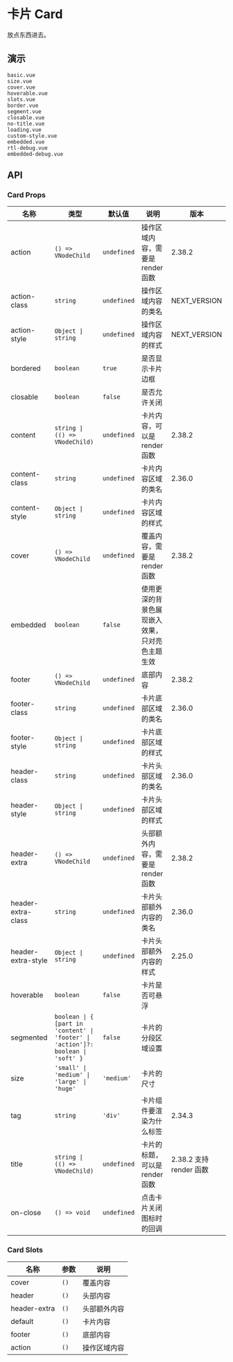 # 卡片 Card

放点东西进去。

## 演示

```demo
basic.vue
size.vue
cover.vue
hoverable.vue
slots.vue
border.vue
segment.vue
closable.vue
no-title.vue
loading.vue
custom-style.vue
embedded.vue
rtl-debug.vue
embedded-debug.vue
```

## API

### Card Props

| 名称 | 类型 | 默认值 | 说明 | 版本 |
| --- | --- | --- | --- | --- |
| action | `() => VNodeChild` | `undefined` | 操作区域内容，需要是 render 函数 | 2.38.2 |
| action-class | `string` | `undefined` | 操作区域内容的类名 | NEXT_VERSION |
| action-style | `Object \| string` | `undefined` | 操作区域内容的样式 | NEXT_VERSION |
| bordered | `boolean` | `true` | 是否显示卡片边框 |  |
| closable | `boolean` | `false` | 是否允许关闭 |  |
| content | `string \| (() => VNodeChild)` | `undefined` | 卡片内容，可以是 render 函数 | 2.38.2 |
| content-class | `string` | `undefined` | 卡片内容区域的类名 | 2.36.0 |
| content-style | `Object \| string` | `undefined` | 卡片内容区域的样式 |  |
| cover | `() => VNodeChild` | `undefined` | 覆盖内容，需要是 render 函数 | 2.38.2 |
| embedded | `boolean` | `false` | 使用更深的背景色展现嵌入效果，只对亮色主题生效 |  |
| footer | `() => VNodeChild` | `undefined` | 底部内容 | 2.38.2 |
| footer-class | `string` | `undefined` | 卡片底部区域的类名 | 2.36.0 |
| footer-style | `Object \| string` | `undefined` | 卡片底部区域的样式 |  |
| header-class | `string` | `undefined` | 卡片头部区域的类名 | 2.36.0 |
| header-style | `Object \| string` | `undefined` | 卡片头部区域的样式 |  |
| header-extra | `() => VNodeChild` | `undefined` | 头部额外内容，需要是 render 函数 | 2.38.2 |
| header-extra-class | `string` | `undefined` | 卡片头部额外内容的类名 | 2.36.0 |
| header-extra-style | `Object \| string` | `undefined` | 卡片头部额外内容的样式 | 2.25.0 |
| hoverable | `boolean` | `false` | 卡片是否可悬浮 |  |
| segmented | `boolean \| { [part in 'content' \| 'footer' \| 'action']?: boolean \| 'soft' }` | `false` | 卡片的分段区域设置 |  |
| size | `'small' \| 'medium' \| 'large' \| 'huge'` | `'medium'` | 卡片的尺寸 |  |
| tag | `string` | `'div'` | 卡片组件要渲染为什么标签 | 2.34.3 |
| title | `string \| (() => VNodeChild)` | `undefined` | 卡片的标题，可以是 render 函数 | 2.38.2 支持 render 函数 |
| on-close | `() => void` | `undefined` | 点击卡片关闭图标时的回调 |  |

### Card Slots

| 名称         | 参数 | 说明         |
| ------------ | ---- | ------------ |
| cover        | `()` | 覆盖内容     |
| header       | `()` | 头部内容     |
| header-extra | `()` | 头部额外内容 |
| default      | `()` | 卡片内容     |
| footer       | `()` | 底部内容     |
| action       | `()` | 操作区域内容 |

